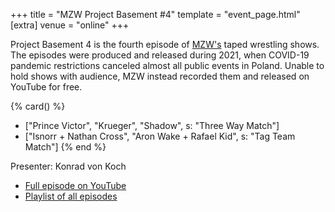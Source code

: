 +++
title = "MZW Project Basement #4"
template = "event_page.html"
[extra]
venue = "online"
+++

Project Basement 4 is the fourth episode of [MZW's](@/o/mzw.md) taped wrestling shows. The episodes were produced and released during 2021, when COVID-19 pandemic restrictions canceled almost all public events in Poland. Unable to hold shows with audience, MZW instead recorded them and released on YouTube for free.

{% card() %}
- ["Prince Victor", "Krueger", "Shadow", s: "Three Way Match"]
- ["Isnorr + Nathan Cross", "Aron Wake + Rafael Kid", s: "Tag Team Match"]
{% end %}

Presenter: Konrad von Koch

* [Full episode on YouTube](https://youtu.be/5IBmj08K8SE)
* [Playlist of all episodes](https://www.youtube.com/playlist?list=PL9jkhNR2Sx8gOYpibA7twIBHV7w3iyLB2)

